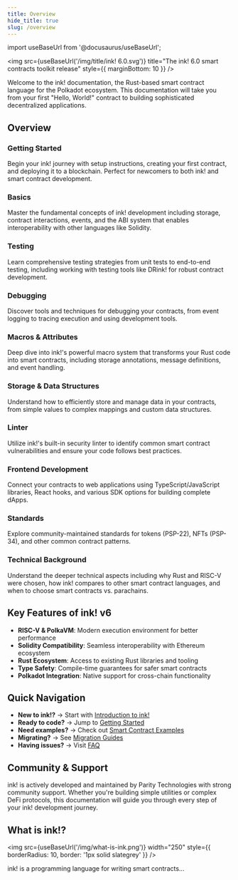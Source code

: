 ```yaml
---
title: Overview
hide_title: true
slug: /overview
---
```


import useBaseUrl from '@docusaurus/useBaseUrl';

<img src={useBaseUrl('/img/title/ink! 6.0.svg')} title="The ink! 6.0 smart contracts toolkit release" style={{ marginBottom: 10 }} />

Welcome to the ink! documentation, the Rust-based smart contract language for the Polkadot ecosystem. This documentation will take you from your first "Hello, World!" contract to building sophisticated decentralized applications.

## Overview

### **Getting Started**
Begin your ink! journey with setup instructions, creating your first contract, and deploying it to a blockchain. Perfect for newcomers to both ink! and smart contract development.

### **Basics**
Master the fundamental concepts of ink! development including storage, contract interactions, events, and the ABI system that enables interoperability with other languages like Solidity.

### **Testing**
Learn comprehensive testing strategies from unit tests to end-to-end testing, including working with testing tools like DRink! for robust contract development.

### **Debugging**
Discover tools and techniques for debugging your contracts, from event logging to tracing execution and using development tools.

### **Macros & Attributes**
Deep dive into ink!'s powerful macro system that transforms your Rust code into smart contracts, including storage annotations, message definitions, and event handling.

### **Storage & Data Structures**
Understand how to efficiently store and manage data in your contracts, from simple values to complex mappings and custom data structures.

### **Linter**
Utilize ink!'s built-in security linter to identify common smart contract vulnerabilities and ensure your code follows best practices.

### **Frontend Development**
Connect your contracts to web applications using TypeScript/JavaScript libraries, React hooks, and various SDK options for building complete dApps.

### **Standards**
Explore community-maintained standards for tokens (PSP-22), NFTs (PSP-34), and other common contract patterns.

### **Technical Background**
Understand the deeper technical aspects including why Rust and RISC-V were chosen, how ink! compares to other smart contract languages, and when to choose smart contracts vs. parachains.

## Key Features of ink! v6

- **RISC-V & PolkaVM**: Modern execution environment for better performance
- **Solidity Compatibility**: Seamless interoperability with Ethereum ecosystem
- **Rust Ecosystem**: Access to existing Rust libraries and tooling
- **Type Safety**: Compile-time guarantees for safer smart contracts
- **Polkadot Integration**: Native support for cross-chain functionality

## Quick Navigation

- **New to ink!?** → Start with [Introduction to ink!](./intro2.mdx)
- **Ready to code?** → Jump to [Getting Started](../getting-started/setup.md)
- **Need examples?** → Check out [Smart Contract Examples](https://github.com/use-ink/ink-examples)
- **Migrating?** → See [Migration Guides](../faq/migrating-from-ink-5-to-6.md)
- **Having issues?** → Visit [FAQ](../faq/faq.md)

## Community & Support

ink! is actively developed and maintained by Parity Technologies with strong community support. Whether you're building simple utilities or complex DeFi protocols, this documentation will guide you through every step of your ink! development journey.

## What is ink!?

<img src={useBaseUrl('/img/what-is-ink.png')} width="250" style={{ borderRadius: 10, border: '1px solid slategrey' }} />

ink! is a programming language for writing smart contracts...
